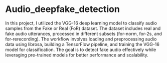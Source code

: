 # Audio_deepfake_detection
In this project, I utilized the VGG-16 deep learning model to classify audio samples from the Fake or Real (FoR) dataset. The dataset includes real and fake audio utterances, processed in different subsets (for-norm, for-2s, and for-rerecording). The workflow involves loading and preprocessing audio data using librosa, building a TensorFlow pipeline, and training the VGG-16 model for classification. The goal is to detect fake audio effectively while leveraging pre-trained models for better performance and scalability.
